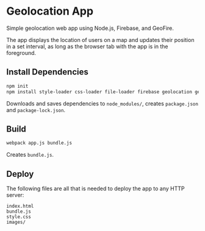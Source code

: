 # Geolocation App

Simple geolocation web app using Node.js, Firebase, and GeoFire.

The app displays the location of users on a map and updates their position in a set interval, as long as the browser tab with the app is in the foreground.

## Install Dependencies

~~~bash
npm init
npm install style-loader css-loader file-loader firebase geolocation geofire load-google-maps-api jquery --save
~~~

Downloads and saves dependencies to `node_modules/`, creates `package.json` and `package-lock.json`.

## Build

~~~bash
webpack app.js bundle.js
~~~

Creates `bundle.js`.

## Deploy

The following files are all that is needed to deploy the app to any HTTP server:

~~~
index.html
bundle.js
style.css
images/
~~~~
